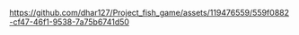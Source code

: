 

https://github.com/dhar127/Project_fish_game/assets/119476559/559f0882-cf47-46f1-9538-7a75b6741d50

